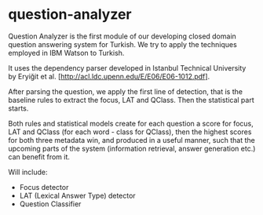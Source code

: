 question-analyzer
=================

Question Analyzer is the first module of our developing closed domain question answering system for Turkish. We try to apply the techniques employed in IBM Watson to Turkish.

It uses the dependency parser developed in Istanbul Technical University by Eryiğit et al. [http://acl.ldc.upenn.edu/E/E06/E06-1012.pdf].

After parsing the question, we apply the first line of detection, that is the baseline rules to extract the focus, LAT and QClass. Then the statistical part starts.

Both rules and statistical models create for each question a score for focus, LAT and QClass (for each word - class for QClass), then the highest scores for both three metadata win, and produced in a useful manner, such that the upcoming parts of the system (information retrieval, answer generation etc.) can benefit from it.

Will include:
- Focus detector
- LAT (Lexical Answer Type) detector
- Question Classifier
